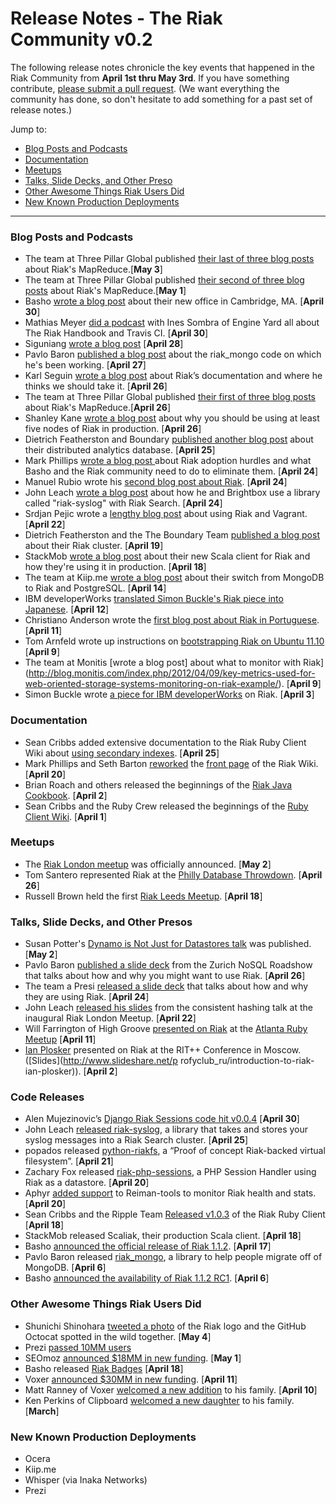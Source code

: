 # Release Notes - The Riak Community v0.2

The following release notes chronicle the key events that happened in the Riak Community from **April 1st thru May 3rd**. If you have something contribute, [please submit a pull request](https://github.com/basho/the-riak-community/pulls). (We want everything the community has done, so don't hesitate to add something for a past set of release notes.)

Jump to:

* [Blog Posts and Podcasts](#blog-posts-and-podcasts) 
* [Documentation](#documentation)
* [Meetups](#meetups)
* [Talks, Slide Decks, and Other Preso](#talks-slide-decks-and-other-presos)
* [Other Awesome Things Riak Users Did](#other-awesome-things-riak-users-did)
* [New Known Production Deployments](#new-known-production-deploys)

----

### Blog Posts and Podcasts
  
* The team at Three Pillar Global published [their last of three blog posts](http://www.threepillarglobal.com/node/325) about Riak's MapReduce.[**May 3**]
* The team at Three Pillar Global published [their second of three blog posts](http://www.threepillarglobal.com/node/324) about Riak's MapReduce.[**May 1**]
* Basho [wrote a blog post](http://basho.com/blog/technical/2012/04/30/Basho-office-in-Cambridge-is-all-new/) about their new office in Cambridge, MA. [**April 30**]
* Mathias Meyer [did a podcast](http://www.engineyard.com/podcast/data-based-part-1-mathias-meyer-and-the-riak-handbook) with Ines Sombra of Engine Yard all about The Riak Handbook and Travis CI. [**April 30**]
* Siguniang [wrote a blog post](http://siguniang.wordpress.com/2012/04/28/install-riak-on-ubuntu-12-04/) [**April 28**]
* Pavlo Baron [published a blog post](http://archi-jab-ture.blogspot.de/2012/04/riakmongo-making-riak-act-like-mongodb.html) about the riak_mongo code on which he's been working. [**April 27**]
* Karl Seguin [wrote a blog post](http://openmymind.net/2012/4/28/How-Id-Change-Riaks-Documentation/) about Riak’s documentation and where he thinks we should take it. [**April 26**]
* The team at Three Pillar Global published [their first of three blog posts](http://www.threepillarglobal.com/node/323) about Riak's MapReduce.[**April 26**]  
* Shanley Kane [wrote a blog post](http://basho.com/blog/technical/2012/04/27/Why-Your-Riak-Cluster-Should-Have-At-Least-Five-Nodes/) about why you should be using at least five nodes of Riak in production. [**April 26**]
* Dietrich Featherston and Boundary [published another blog post](http://blog.boundary.com/2012/04/25/hungry-kobayashi-part-2/) about their distributed analytics database. [**April 25**]
* Mark Phillips [wrote a blog post ](http://www.themarkphillips.com/2012/04/24/riak-adoption-we-have-some-work-to-do.html) about Riak adoption hurdles and what Basho and the Riak community need to do to eliminate them. [**April 24**]
* Manuel Rubio wrote his [second blog post about Riak](http://bosqueviejo.net/2012/04/24/riak-revisando-y-practicando). [**April 24**]
* John Leach [wrote a blog post](http://johnleach.co.uk/words/1063/riak-syslog) about how he and Brightbox use a library called "riak-syslog" with Riak Search. [**April 24**]
* Srdjan Pejic wrote a [lengthy blog post](http://batasrki.github.com/blog/2012/04/22/riak-and-vagrant/) about using Riak and Vagrant. [**April 22**]
* Dietrich Featherston and the The Boundary Team [published a blog post](http://blog.boundary.com/2012/04/19/hungry-kobayashi-pt1/) about their Riak cluster. [**April 19**]
* StackMob [wrote a blog post](http://www.stackmob.com/2012/04/opensourcescaliak/) about their new Scala client for Riak and how they're using it in production. [**April 18**]
* The team at Kiip.me [wrote a blog post](http://blog.engineering.kiip.me/post/20988881092/a-year-with-mongodb) about their switch from MongoDB to Riak and PostgreSQL. [**April 14**]
* IBM developerWorks [translated Simon Buckle's Riak piece into Japanese](http://www.ibm.com/developerworks/jp/opensource/library/os-riak1/). [**April 12**]
* Christiano Anderson wrote the [first blog post about Riak in Portuguese](http://christiano.me/2012/04/11/riak-um-nosql-que-me-surpreendeu/). [**April 11**]
* Tom Arnfeld wrote up instructions on [bootstrapping Riak on Ubuntu 11.10](http://blog.tarnfeld.com/post/20804301749/riak-bootstrap-for-ubuntu-11-10) [**April 9**]
* The team at Monitis [wrote a blog post] about what to monitor with Riak](http://blog.monitis.com/index.php/2012/04/09/key-metrics-used-for-web-oriented-storage-systems-monitoring-on-riak-example/). [**April 9**]
* Simon Buckle wrote [a piece for IBM developerWorks](http://www.ibm.com/developerworks/opensource/library/os-riak1/) on Riak. [**April 3**] 

### Documentation 

* Sean Cribbs added extensive documentation to the Riak Ruby Client Wiki about [using secondary indexes](https://github.com/basho/riak-ruby-client/wiki/Secondary-Indexes). [**April 25**] 
* Mark Phillips and Seth Barton [reworked](https://github.com/basho/riak_wiki/commit/991b0f8dee22f31a6b2b2039c08393e9534b359f) the [front page](http://wiki.basho.com/Riak.html) of the Riak Wiki. [**April 20**]
* Brian Roach and others released the beginnings of the [Riak Java Cookbook](https://github.com/basho/riak-java-client/wiki/Cookbook). [**April 2**] 
* Sean Cribbs and the Ruby Crew released the beginnings of the [Ruby Client Wiki](https://github.com/basho/riak-ruby-client/wiki). [**April 1**]

### Meetups

* The [Riak London meetup](http://www.meetup.com/riak-london/events/62061262/) was officially announced. [**May 2**]
* Tom Santero represented Riak at the [Philly Database Throwdown](http://www.meetup.com/PhillyDB/events/55255962/). [**April 26**]
* Russell Brown held the first [Riak Leeds Meetup](http://www.meetup.com/Leeds-Riak/events/56443672/). [**April 18**]

### Talks, Slide Decks, and Other Presos

* Susan Potter's [Dynamo is Not Just for Datastores talk](http://www.infoq.com/presentations/Dynamo-Is-Not-Just-for-Datastores) was published. [**May 2**]
* Pavlo Baron [published a slide deck](http://www.slideshare.net/pavlobaron/from-hand-to-mouth-pavlobaron) from the Zurich NoSQL Roadshow that talks about how and why you might want to use Riak. [**April 26**]
* The team a Presi [released a slide deck](http://prezi.com/qpc9flfkdvzz/riak-prezi/) that talks about how and why they are using Riak. [**April 24**]
* John Leach [released his slides](http://johnleach.co.uk/downloads/slides/riak-consistent-hashing.pdf) from the consistent hashing talk at the inaugural Riak London Meetup. [**April 22**]
* Will Farrington of High Groove [presented on Riak](http://speakerdeck.com/u/wfarr/p/learn-you-some-riak) at the [Atlanta Ruby Meetup](http://www.meetup.com/atlantaruby/events/53215152/) [**April 11**]
* [Ian Plosker](twitter.com/DstroyAllModels) presented on Riak at the RIT++ Conference in Moscow. ([Slides](http://www.slideshare.net/p	rofyclub_ru/introduction-to-riak-ian-plosker)). [**April 2**]


### Code Releases 

* Alen Mujezinovic’s [Django Riak Sessions code hit v0.0.4](http://pypi.python.org/pypi/django-riak-sessions/0.0.4) [**April 30**]
* John Leach [released riak-syslog](https://github.com/johnl/riak-syslog), a library that takes and stores your syslog messages into a Riak Search cluster. [**April 25**]
* popados released [python-riakfs](https://github.com/podados/python-riakfs), a “Proof of concept Riak-backed virtual filesystem”. [**April 21**]
* Zachary Fox released [riak-php-sessions](https://github.com/zacharyfox/riak-php-sessions), a PHP Session Handler using Riak as a datastore. [**April 20**]
* Aphyr [added support](https://twitter.com/#!/aphyr/status/193084567169671169) to Reiman-tools to monitor Riak health and stats. [**April 20**]
* Sean Cribbs and the Ripple Team [Released v1.0.3](https://twitter.com/#!/seancribbs/status/192274645976752130) of the Riak Ruby Client [**April 18**]
* StackMob released Scaliak, their production Scala client. [**April 18**]
* Basho [announced the official release of Riak 1.1.2](http://lists.basho.com/pipermail/riak-users_lists.basho.com/2012-April/008110.html). [**April 17**]
* Pavlo Baron released [riak_mongo](https://github.com/pavlobaron/riak_mongo), a library to help people migrate off of MongoDB. [**April 6**]
* Basho [announced the availability of Riak 1.1.2 RC1](http://lists.basho.com/pipermail/riak-users_lists.basho.com/2012-April/008065.html). [**April 6**]

### Other Awesome Things Riak Users Did

* Shunichi Shinohara [tweeted a photo](https://twitter.com/#!/itawasa/status/198430879629058048) of the Riak logo and the GitHub Octocat spotted in the wild together. [**May 4**]
* Prezi [passed 10MM users](http://thenextweb.com/apps/2012/05/02/prezi-passes-10-million-user-mark-and-introduces-handy-powerpoint-import/)
* SEOmoz [announced $18MM in new funding](http://www.forbes.com/sites/kellyclay/2012/05/01/seomoz-raises-18-million-in-venture-capital-from-foundry-group-and-ignition-partners/). [**May 1**] 
* Basho released [Riak Badges](http://basho.com/blog/technical/2012/04/18/Tell-the-World-About-Riak/) [**April 18**]
* Voxer [announced $30MM in new funding](http://techcrunch.com/2012/04/11/walkie-talkie-app-voxer-goes-big-ivp-and-intel-lead-30-million-round/). [**April 11**]
* Matt Ranney of Voxer [welcomed a new addition](http://mranney.com/post/20895857144/hey-look-we-have-a-baby-he-was-born-in-our-home) to his family. [**April 10**]
* Ken Perkins of Clipboard [welcomed a new daughter](https://twitter.com/#!/kenperkins/status/182137868121153536) to his family. [**March**]

### New Known Production Deployments 

* Ocera 
* Kiip.me 
* Whisper (via Inaka Networks)
* Prezi

















 
